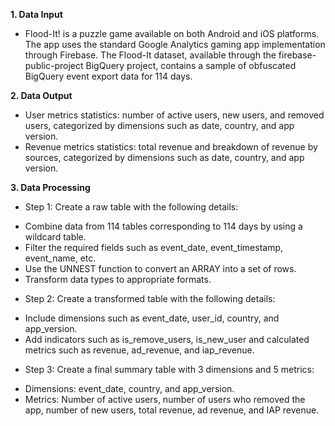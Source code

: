 **1. Data Input**
- Flood-It! is a puzzle game available on both Android and iOS platforms. The app uses the standard Google Analytics gaming app implementation through Firebase. The Flood-It dataset, available through the firebase-public-project BigQuery project, contains a sample of obfuscated BigQuery event export data for 114 days.
  
**2. Data Output**
- User metrics statistics: number of active users, new users, and removed users, categorized by dimensions such as date, country, and app version.
- Revenue metrics statistics: total revenue and breakdown of revenue by sources, categorized by dimensions such as date, country, and app version.
  
**3. Data Processing**
- Step 1: Create a raw table with the following details:
+ Combine data from 114 tables corresponding to 114 days by using a wildcard table.
+ Filter the required fields such as event_date, event_timestamp, event_name, etc.
+ Use the UNNEST function to convert an ARRAY into a set of rows.
+ Transform data types to appropriate formats.
- Step 2: Create a transformed table with the following details:
+ Include dimensions such as event_date, user_id, country, and app_version.
+ Add indicators such as is_remove_users, is_new_user and calculated metrics such as revenue, ad_revenue, and iap_revenue.
- Step 3: Create a final summary table with 3 dimensions and 5 metrics:
+ Dimensions: event_date, country, and app_version.
+ Metrics: Number of active users, number of users who removed the app, number of new users, total revenue, ad revenue, and IAP revenue.
